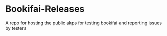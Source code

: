 # Bookifai-Releases
A repo for hosting the public akps for testing bookifai and reporting issues by testers
